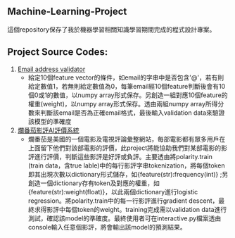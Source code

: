 ## Machine-Learning-Project
這個repository保存了我於機器學習相關知識學習期間完成的程式設計專案。
## Project Source Codes:
1. [Email address validator](https://github.com/Joseph989939/Machine-Learning-project/blob/main/email%20address%20validator/validEmailAddress_2.py)
    - 給定10個feature vector的條件，如email的字串中是否包含'@'，若有則給定數值1，若無則給定數值為0，每筆email經10個feature判斷後會有10個0或1的數值，以numpy array形式保存。另創造一組對應10個feature的權重(weight)，以numpy array形式保存。透由兩組numpy array所得分數來判斷該email是否為正確email格式，最後輸入validation data來驗證該模型的準確度
2. [爛番茄影評AI評價系統](https://github.com/Joseph989939/Machine-Learning-project/blob/main/%E7%88%9B%E7%95%AA%E8%8C%84%E5%BD%B1%E8%A9%95AI%E8%A9%95%E5%83%B9%E7%B3%BB%E7%B5%B1/interactive.py)
   - 爛番茄是美國的一個電影及電視評論彙整網站，每部電影都有眾多用戶在上面留下他們對該部電影的評價，此project將能協助我們對某部電影的影評進行評價，判斷這些影評是好評或負評。主要透由將polarity.train (train data，含true lable)中的每行影評字串tokenization，將每個token即其出現次數以dictionary形式儲存，如{feature(str):frequency(int)} ;另創造一個dictionary存有token及對應的權重，如{feature(str):weight(float)}，以此兩個dictionary進行logistic regression。將polarity.train中的每一行影評進行gradient descent，最終求得影評中每個token的weight。training完成需以validation data進行測試，確認該model的準確度。最終使用者可在interactive.py檔案透由console輸入任意個影評，將會輸出該model的預測結果。

